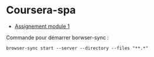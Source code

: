 # Coursera-spa

* [Assignement module 1](https://f-hemery.github.io/Coursera-spa/ass-module1/index.html)


Commande pour démarrer borwser-sync :

```
browser-sync start --server --directory --files "**.*"
```